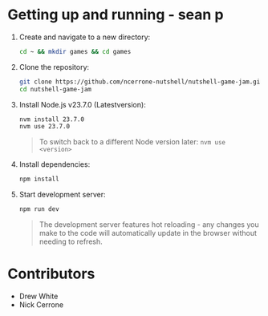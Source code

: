 # Getting up and running - sean p

1. Create and navigate to a new directory:

    ```bash
    cd ~ && mkdir games && cd games
    ```

2. Clone the repository:

    ```bash
    git clone https://github.com/ncerrone-nutshell/nutshell-game-jam.git
    cd nutshell-game-jam
    ```

3. Install Node.js v23.7.0 (Latestversion):

    ```bash
    nvm install 23.7.0
    nvm use 23.7.0
    ```

    > To switch back to a different Node version later: `nvm use <version>`

4. Install dependencies:

    ```bash
    npm install
    ```

5. Start development server:
    ```bash
    npm run dev
    ```
    > The development server features hot reloading - any changes you make to the code will automatically update in the browser without needing to refresh.

# Contributors <!--Add yourself here!-->

-   Drew White
-   Nick Cerrone
